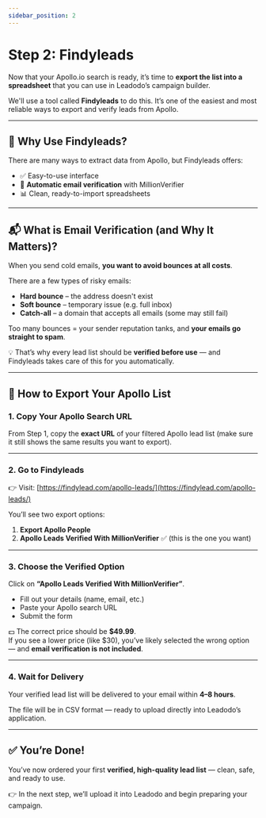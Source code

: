 ```yaml
---
sidebar_position: 2
---
```


# Step 2: Findyleads

Now that your Apollo.io search is ready, it’s time to **export the list into a spreadsheet** that you can use in Leadodo’s campaign builder.

We'll use a tool called **Findyleads** to do this. It’s one of the easiest and most reliable ways to export and verify leads from Apollo.

---

## 🧠 Why Use Findyleads?

There are many ways to extract data from Apollo, but Findyleads offers:

- ✅ Easy-to-use interface  
- 🧼 **Automatic email verification** with MillionVerifier  
- 📊 Clean, ready-to-import spreadsheets  

---

## 📬 What is Email Verification (and Why It Matters)?

When you send cold emails, **you want to avoid bounces at all costs**.

There are a few types of risky emails:

- **Hard bounce** – the address doesn't exist
- **Soft bounce** – temporary issue (e.g. full inbox)
- **Catch-all** – a domain that accepts all emails (some may still fail)

Too many bounces = your sender reputation tanks, and **your emails go straight to spam**.

💡 That’s why every lead list should be **verified before use** — and Findyleads takes care of this for you automatically.

---

## 🔄 How to Export Your Apollo List

### 1. Copy Your Apollo Search URL

From Step 1, copy the **exact URL** of your filtered Apollo lead list (make sure it still shows the same results you want to export).

---

### 2. Go to Findyleads

👉 Visit: [https://findylead.com/apollo-leads/](https://findylead.com/apollo-leads/)

You’ll see two export options:

1. **Export Apollo People**  
2. **Apollo Leads Verified With MillionVerifier** ✅ (this is the one you want)

---

### 3. Choose the Verified Option

Click on **“Apollo Leads Verified With MillionVerifier”**.

- Fill out your details (name, email, etc.)
- Paste your Apollo search URL
- Submit the form

💵 The correct price should be **$49.99**.  
If you see a lower price (like $30), you’ve likely selected the wrong option — and **email verification is not included**.

---

### 4. Wait for Delivery

Your verified lead list will be delivered to your email within **4–8 hours**.

The file will be in CSV format — ready to upload directly into Leadodo’s application.

---

## ✅ You’re Done!

You’ve now ordered your first **verified, high-quality lead list** — clean, safe, and ready to use.

👉 In the next step, we’ll upload it into Leadodo and begin preparing your campaign.
